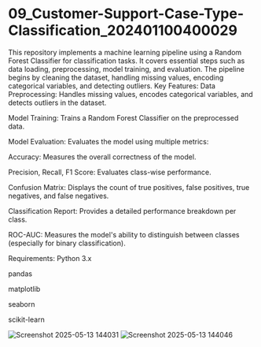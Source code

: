 # 09_Customer-Support-Case-Type-Classification_202401100400029
This repository implements a machine learning pipeline using a Random Forest Classifier for classification tasks. It covers essential steps such as data loading, preprocessing, model training, and evaluation. The pipeline begins by cleaning the dataset, handling missing values, encoding categorical variables, and detecting outliers. 
Key Features:
Data Preprocessing: Handles missing values, encodes categorical variables, and detects outliers in the dataset.

Model Training: Trains a Random Forest Classifier on the preprocessed data.

Model Evaluation: Evaluates the model using multiple metrics:

Accuracy: Measures the overall correctness of the model.

Precision, Recall, F1 Score: Evaluates class-wise performance.

Confusion Matrix: Displays the count of true positives, false positives, true negatives, and false negatives.

Classification Report: Provides a detailed performance breakdown per class.

ROC-AUC: Measures the model's ability to distinguish between classes (especially for binary classification).

Requirements:
Python 3.x

pandas

matplotlib

seaborn

scikit-learn

![Screenshot 2025-05-13 144031](https://github.com/user-attachments/assets/744babcb-8a45-4488-8065-75e94c355f8b)
![Screenshot 2025-05-13 144046](https://github.com/user-attachments/assets/753056a9-2728-4837-b30f-beda38568f0c)

